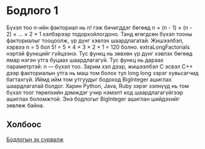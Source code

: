 # Бодлого 1
Бүхэл тоо n-ийн факториал нь n! гэж бичигддэг бөгөөд n × (n - 1) × (n - 2) × ... × 2 × 1 хэлбэрээр тодорхойлогдоно. Танд өгөгдсөн бүхэл тооны факториалыг тооцоолж, үр дүнг хэвлэх шаардлагатай. Жишээлбэл, хэрвээ n = 5 бол 5! = 5 × 4 × 3 × 2 × 1 = 120 болно. extraLongFactorials нэртэй функцийг гүйцээнэ. Тус функц нь зөвхөн үр дүнг хэвлэх бөгөөд ямар нэгэн утга буцаах шаардлагагүй. Тус функц нь дараах параметртэй: n — бүхэл тоо. Зарим хэл дээр, жишээлбэл C эсвэл C++ дээр факториалын утга нь маш том болох тул long long зэрэг хувьсагчид багтахгүй. Иймд ийм том утгуудыг бодоход BigInteger ашиглах шаардлагатай болдог. Харин Python, Java, Ruby зэрэг хэлнүүд нь том бүхэл тоог төрөлхийн дэмждэг учир нэмэлт код шаардлагагүйгээр ашиглах боломжтой. Энэ бодлогыг BigInteger ашиглан шийдэхийг зөвлөж байна.

## Холбоос
[Бодлогын эх сурвалж](https://www.hackerrank.com/challenges/extra-long-factorials/problem?isFullScreen=true)